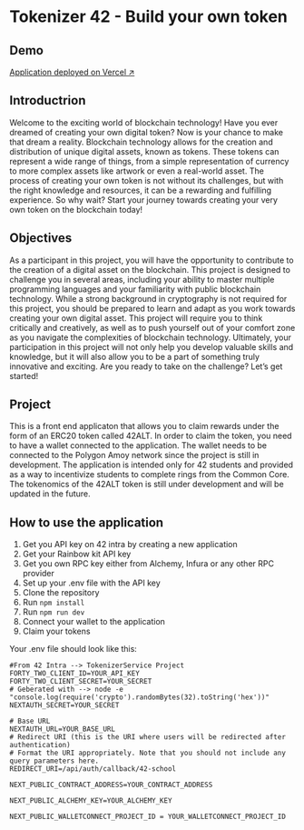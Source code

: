 # Tokenizer 42 - Build your own token

## Demo

[Application deployed on Vercel ↗](https://tokenizer-42.vercel.app/)

## Introductrion

Welcome to the exciting world of blockchain technology!
Have you ever dreamed of creating your own digital token?
Now is your chance to make that dream a reality.
Blockchain technology allows for the creation and distribution of unique digital assets,
known as tokens. These tokens can represent a wide range of things, from a simple representation of currency to more complex assets like artwork or even a real-world asset.
The process of creating your own token is not without its challenges, but with the right
knowledge and resources, it can be a rewarding and fulfilling experience.
So why wait?
Start your journey towards creating your very own token on the blockchain today!

## Objectives

As a participant in this project, you will have the opportunity to contribute to the creation of a digital asset on the blockchain. This project is designed to challenge you in
several areas, including your ability to master multiple programming languages and your
familiarity with public blockchain technology.
While a strong background in cryptography is not required for this project, you should
be prepared to learn and adapt as you work towards creating your own digital asset. This
project will require you to think critically and creatively, as well as to push yourself out
of your comfort zone as you navigate the complexities of blockchain technology.
Ultimately, your participation in this project will not only help you develop valuable
skills and knowledge, but it will also allow you to be a part of something truly innovative
and exciting. Are you ready to take on the challenge?
Let’s get started!

## Project

This is a front end applicaton that allows you to claim rewards under the form of an ERC20 token called 42ALT. In order to claim the token, you need to have a wallet connected to the application. The wallet needs to be connected to the Polygon Amoy network since the project is still in development. The application is intended only for 42 students and provided as a way to incentivize students to complete rings from the Common Core. The tokenomics of the 42ALT token is still under development and will be updated in the future.

## How to use the application

1. Get you API key on 42 intra by creating a new application
2. Get your Rainbow kit API key
3. Get you own RPC key either from Alchemy, Infura or any other RPC provider
4. Set up your .env file with the API key
5. Clone the repository
6. Run `npm install`
7. Run `npm run dev`
8. Connect your wallet to the application
9. Claim your tokens

Your .env file should look like this:

```
#From 42 Intra --> TokenizerService Project
FORTY_TWO_CLIENT_ID=YOUR_API_KEY
FORTY_TWO_CLIENT_SECRET=YOUR_SECRET
# Geberated with --> node -e "console.log(require('crypto').randomBytes(32).toString('hex'))"
NEXTAUTH_SECRET=YOUR_SECRET

# Base URL 
NEXTAUTH_URL=YOUR_BASE_URL
# Redirect URI (this is the URI where users will be redirected after authentication)
# Format the URI appropriately. Note that you should not include any query parameters here.
REDIRECT_URI=/api/auth/callback/42-school

NEXT_PUBLIC_CONTRACT_ADDRESS=YOUR_CONTRACT_ADDRESS

NEXT_PUBLIC_ALCHEMY_KEY=YOUR_ALCHEMY_KEY

NEXT_PUBLIC_WALLETCONNECT_PROJECT_ID = YOUR_WALLETCONNECT_PROJECT_ID


```